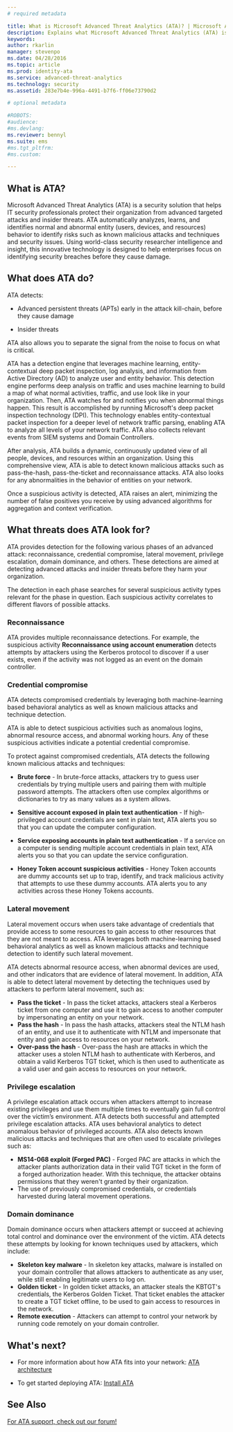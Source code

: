 ```yaml
---
# required metadata

title: What is Microsoft Advanced Threat Analytics (ATA)? | Microsoft Advanced Threat Analytics
description: Explains what Microsoft Advanced Threat Analytics (ATA) is and what kinds of suspicious activities it can detect
keywords:
author: rkarlin
manager: stevenpo
ms.date: 04/28/2016
ms.topic: article
ms.prod: identity-ata
ms.service: advanced-threat-analytics
ms.technology: security
ms.assetid: 283e7b4e-996a-4491-b7f6-ff06e73790d2

# optional metadata

#ROBOTS:
#audience:
#ms.devlang:
ms.reviewer: bennyl
ms.suite: ems
#ms.tgt_pltfrm:
#ms.custom:

---
```



## What is ATA?
Microsoft Advanced Threat Analytics (ATA) is a security solution that helps IT security professionals protect their organization from advanced targeted attacks and insider threats. ATA automatically analyzes, learns, and identifies normal and abnormal entity (users, devices, and resources) behavior to identify risks such as known malicious attacks and techniques and security issues. Using world-class security researcher intelligence and insight, this innovative technology is designed to help enterprises focus on identifying security breaches before they cause damage.

## What does ATA do?
ATA detects:

  - Advanced persistent threats (APTs) early in the attack kill-chain, before they cause damage

  - Insider threats

  ATA also allows you to separate the signal from the noise to focus on what is critical.

ATA has a detection engine that leverages machine learning, entity-contextual deep packet inspection, log analysis, and information from Active Directory (AD) to analyze user and entity behavior.
This detection engine performs deep analysis on traffic and uses machine learning to build a map of what normal activities, traffic, and use look like in your organization. Then, ATA watches for and notifies you when abnormal things happen. This result is accomplished by running Microsoft's deep packet inspection technology (DPI). This technology enables entity-contextual packet inspection for a deeper level of network traffic parsing, enabling ATA to analyze all levels of your network traffic. ATA also collects relevant events from SIEM systems and Domain Controllers. 

After analysis, ATA builds a dynamic, continuously updated view of all people, devices, and resources within an organization. Using this comprehensive view, ATA is able to detect known malicious attacks such as pass-the-hash, pass-the-ticket and reconnaissance attacks. ATA also looks for any abnormalities in the behavior of entities on your network.  

Once a suspicious activity is detected, ATA raises an alert, minimizing the number of false positives you receive by using advanced algorithms for aggregation and context verification.


## What threats does ATA look for?

ATA provides detection for the following various phases of an advanced attack: reconnaissance, credential compromise, lateral movement, privilege escalation, domain dominance, and others. These detections are aimed at detecting advanced attacks and insider threats before they harm your organization.

The detection in each phase searches for several suspicious activity types relevant for the phase in question. Each suspicious activity correlates to different flavors of possible attacks.


### Reconnaissance
ATA provides multiple reconnaissance detections. For example, the suspicious activity **Reconnaissance using account enumeration** detects attempts by attackers using the Kerberos protocol to discover if a user exists, even if the activity was not logged as an event on the domain controller.

### Credential compromise

ATA detects compromised credentials by leveraging both machine-learning based behavioral analytics as well as known malicious attacks and technique detection.  

ATA is able to detect suspicious activities such as anomalous logins, abnormal resource access, and abnormal working hours. Any of these suspicious activities indicate a potential credential compromise.

To protect against compromised credentials, ATA detects the following known malicious attacks and techniques:

 - **Brute force** - In brute-force attacks, attackers try to guess user credentials by trying multiple users and pairing them with multiple password attempts. The attackers often use complex algorithms or dictionaries to try as many values as a system allows.

- **Sensitive account exposed in plain text authentication** - If high-privileged account credentials are sent in plain text, ATA alerts you so that you can update the computer configuration.

- **Service exposing accounts in plain text authentication** - If a service on a computer is sending multiple account credentials in plain text, ATA alerts you so that you can update the service configuration.

- **Honey Token account suspicious activities** - Honey Token accounts are dummy accounts set up to trap, identify, and track malicious activity that attempts to use these dummy accounts. ATA alerts you to any activities across these Honey Tokens accounts.

### Lateral movement
Lateral movement occurs when users take advantage of credentials that provide access to some resources to gain access to other resources that they are not meant to access. ATA leverages both machine-learning based behavioral analytics as well as known malicious attacks and technique detection to identify such lateral movement.  

ATA detects abnormal resource access, when abnormal devices are used, and other indicators that are evidence of lateral movement. In addition, ATA is able to detect lateral movement by detecting the techniques used by attackers to perform lateral movement, such as:
- **Pass the ticket** - In pass the ticket attacks, attackers steal a Kerberos ticket from one computer and use it to gain access to another computer by impersonating an entity on your network.
- **Pass the hash** - In pass the hash attacks, attackers steal the NTLM hash of an entity, and use it to authenticate with NTLM and impersonate that entity and gain access to resources on your network.
- **Over-pass the hash** - Over-pass the hash are attacks in which the attacker uses a stolen NTLM hash to authenticate with Kerberos, and obtain a valid Kerberos TGT ticket, which is then used to authenticate as a valid user and gain access to resources on your network.

### Privilege escalation
A privilege escalation attack occurs when attackers attempt to increase existing privileges and use them multiple times to eventually gain full control over the victim’s environment. ATA detects both successful and attempted privilege escalation attacks. ATA uses behavioral analytics to detect anomalous behavior of privileged accounts. ATA also detects known malicious attacks and techniques that are often used to escalate privileges such as:
- **MS14-068 exploit (Forged PAC)** - Forged PAC are attacks in which the attacker plants authorization data in their valid TGT ticket in the form of a forged authorization header. With this technique, the attacker obtains permissions that they weren't granted by their organization.
- The use of previously compromised credentials, or credentials harvested during lateral movement operations.

### Domain dominance
Domain dominance occurs when attackers attempt or succeed at achieving total control and dominance over the environment of the victim. ATA detects these attempts by looking for known techniques used by attackers, which include:
- **Skeleton key malware** - In skeleton key attacks, malware is installed on your domain controller that allows attackers to authenticate as any user, while still enabling legitimate users to log on.
- **Golden ticket** - In golden ticket attacks, an attacker steals the KBTGT's credentials, the Kerberos Golden Ticket. That ticket enables the attacker to create a TGT ticket offline, to be used to gain access to resources in the network.
- **Remote execution** - Attackers can attempt to control your network by running code remotely on your domain controller.


## What's next?

-   For more information about how ATA fits into your network: [ATA architecture](ata-architecture.md)

-   To get started deploying ATA: [Install ATA](../DeployUse/install-ata.md)

## See Also
[For ATA support, check out our forum!](https://social.technet.microsoft.com/Forums/security/en-US/home?forum=mata)
